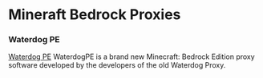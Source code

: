 # Mineraft Bedrock Proxies

### Waterdog PE
[Waterdog PE](https://github.com/WaterdogPE/WaterdogPE)
WaterdogPE is a brand new Minecraft: Bedrock Edition proxy software developed by the developers of the old Waterdog Proxy.
